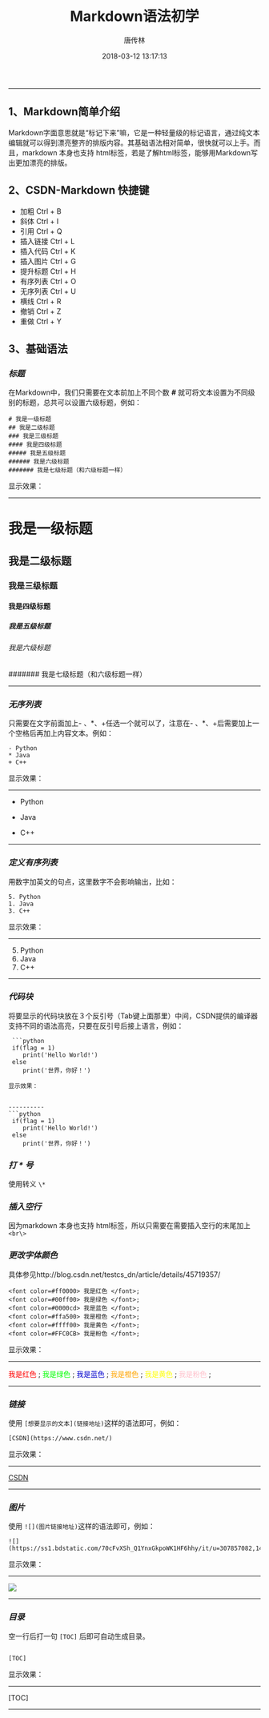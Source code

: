 ﻿---
layout:     post
title:      "Markdown语法初学"
date:       2018-03-12 13:17:13
author:     "唐传林"
header-img: "img/post-bg-js-module"
catalog: true
tags:
    - 电脑技巧
	- Markdown
---



-------------------

## 1、Markdown简单介绍
Markdown字面意思就是“标记下来”嘛，它是一种轻量级的标记语言，通过纯文本编辑就可以得到漂亮整齐的排版内容。其基础语法相对简单，很快就可以上手。而且，markdown 本身也支持 html标签，若是了解html标签，能够用Markdown写出更加漂亮的排版。
## 2、CSDN-Markdown 快捷键
+ 加粗 Ctrl + B
+ 斜体 Ctrl + I
+ 引用 Ctrl + Q
+ 插入链接 Ctrl + L
+ 插入代码 Ctrl + K
+ 插入图片 Ctrl + G
+ 提升标题 Ctrl + H
+ 有序列表 Ctrl + O
+ 无序列表 Ctrl + U
+ 横线 Ctrl + R
+ 撤销 Ctrl + Z
+ 重做 Ctrl + Y
## 3、基础语法

### *标题*
在Markdown中，我们只需要在文本前加上不同个数 ***#*** 就可将文本设置为不同级别的标题，总共可以设置六级标题，例如：

```
# 我是一级标题
## 我是二级标题
### 我是三级标题
#### 我是四级标题
##### 我是五级标题
###### 我是六级标题
####### 我是七级标题（和六级标题一样）
```
显示效果：


----------


# 我是一级标题
## 我是二级标题
### 我是三级标题
#### 我是四级标题
##### 我是五级标题
###### 我是六级标题
####### 我是七级标题（和六级标题一样）


----------


### *无序列表*
只需要在文字前面加上- 、\*、+任选一个就可以了，注意在- 、*、+后需要加上一个空格后再加上内容文本。例如：

```
- Python
* Java
+ C++
```

显示效果：


----------
- Python
* Java
+ C++


----------
### *定义有序列表*

用数字加英文的句点，这里数字不会影响输出，比如：

```
5. Python
1. Java
3. C++
```
显示效果：


----------
5. Python
1. Java
2. C++

----------
### *代码块*
将要显示的代码块放在３个反引号（Tab键上面那里）中间，CSDN提供的编译器支持不同的语法高亮，只要在反引号后接上语言，例如：
```
 ```python
 if(flag = 1)
	print('Hello World!')
 else 
	print('世界，你好！')
 ```
```
显示效果：


----------
```python
 if(flag = 1)
	print('Hello World!')
 else 
	print('世界，你好！')
```
### *打 \* 号*
使用转义 `\*`

### *插入空行*
 因为markdown 本身也支持 html标签，所以只需要在需要插入空行的末尾加上`<br\>`

### *更改字体颜色*
具体参见http://blog.csdn.net/testcs_dn/article/details/45719357/

```
<font color=#ff0000> 我是红色 </font>;
<font color=#00ff00> 我是绿色 </font>;
<font color=#0000cd> 我是蓝色 </font>;
<font color=#ffa500> 我是橙色 </font>;
<font color=#ffff00> 我是黄色 </font>;
<font color=#FFC0CB> 我是粉色 </font>;
```
显示效果：


----------
<font color=#ff0000> 我是红色 </font>;
<font color=#00ff00> 我是绿色 </font>;
<font color=#0000cd> 我是蓝色 </font>;
<font color=#ffa500> 我是橙色 </font>;
<font color=#ffff00> 我是黄色 </font>;
<font color=#FFC0CB> 我是粉色 </font>;


----------


### *链接*
使用 `[想要显示的文本](链接地址)`这样的语法即可，例如：

```
[CSDN](https://www.csdn.net/)
```
显示效果：


----------


[CSDN](https://www.csdn.net/)

----------
### *图片*
使用 `![](图片链接地址)`这样的语法即可，例如：

```
![](https://ss1.bdstatic.com/70cFvXSh_Q1YnxGkpoWK1HF6hhy/it/u=307857082,1476879897&fm=27&gp=0.jpg)
```
显示效果：


----------


![](https://ss1.bdstatic.com/70cFvXSh_Q1YnxGkpoWK1HF6hhy/it/u=307857082,1476879897&fm=27&gp=0.jpg)


----------


### *目录*
空一行后打一句 `[TOC]` 后即可自动生成目录。

```

[TOC]
```

显示效果：


----------


 [TOC]


----------


 



